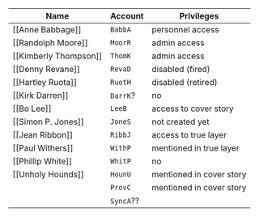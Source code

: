 
| Name                  | Account   | Privileges               |
| --------------------- | --------- | ------------------------ |
| [[Anne Babbage]]      | `BabbA`   | personnel access         |
| [[Randolph Moore]]    | `MoorR`   | admin access             |
| [[Kimberly Thompson]] | `ThomK`   | admin access             |
| [[Denny Revane]]      | `RevaD`   | disabled (fired)         |
| [[Hartley Ruota]]     | `RuotH`   | disabled (retired)       |
| [[Kirk Darren]]       | `DarrK`?  | no                       |
| [[Bo Lee]]            | `LeeB`    | access to cover story    |
| [[Simon P. Jones]]    | `JoneS`   | not created yet          |
| [[Jean Ribbon]]       | `RibbJ`   | access to true layer     |
| [[Paul Withers]]      | `WithP`   | mentioned in true layer  |
| [[Phillip White]]     | `WhitP`   | no                       |
| [[Unholy Hounds]]     | `HounU`   | mentioned in cover story |
|                       | `ProvC`   | mentioned in cover story |
|                       | `SyncA`?? |                          |

 